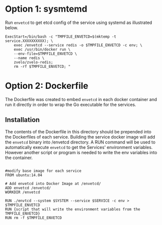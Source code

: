 Option 1: sysmtemd
==================
Run `envetcd` to get etcd config of the service using systemd as illustrated below.

```
ExecStart=/bin/bash -c "TMPFILE_ENVETCD=$(mktemp -t service.XXXXXXXXXX); \
    exec /envetcd --service redis -o $TMPFILE_ENVETCD -c env; \
    exec /usr/bin/docker run \
    --env-file=$TMPFILE_ENVETCD \ 
    --name redis \
    zvelo/zvelo-redis; 
    rm -rf $TMPFILE_ENVETCD; "
```


Option 2: Dockerfile
====================
The Dockerfile was created to embed `envetcd` in each docker container and run it directly in order to wrap the Go executable for the services. 

Installation
------------
The contents of the Dockerfile in this directory should be prepended into the Dockerfiles of each service. Building the service docker image will add the `envetcd` binary into /envetcd directory. A RUN command will be used to automatically execute `envetcd` to get the Services' environment variables. However another script or program is needed to write the env variables into the container. 


```shell

#modify base image for each service
FROM ubuntu:14.04 

# Add envetcd into Docker Image at /envetcd/
ADD envetcd /envetcd/
WORKDIR /envetcd

RUN ./envtcd --system $SYSTEM --service $SERVICE -c env > $TMPFILE_ENVETCD
RUN {script that will write the environment variables from the TMPFILE_ENVETCD}
RUN rm -f $TMPFILE_ENVETCD

```
